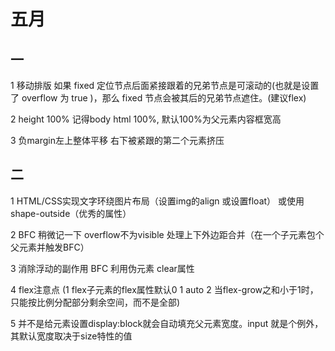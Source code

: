 # 五月

## 一

1 移动排版 如果 fixed 定位节点后面紧接跟着的兄弟节点是可滚动的(也就是设置了 overflow 为 true )，那么 fixed 节点会被其后的兄弟节点遮住。(建议flex)

2 height 100% 记得body html 100%,  默认100%为父元素内容框宽高 

3 负margin左上整体平移  右下被紧跟的第二个元素挤压

## 二

1  HTML/CSS实现文字环绕图片布局（设置img的align 或设置float） 或使用shape-outside（优秀的属性）

2 BFC 稍微记一下 overflow不为visible 处理上下外边距合并（在一个子元素包个父元素并触发BFC）

3 消除浮动的副作用  BFC  利用伪元素 clear属性

4 flex注意点 (1 flex子元素的flex属性默认0 1 auto  2 当flex-grow之和小于1时，只能按比例分配部分剩余空间，而不是全部)

5 并不是给元素设置display:block就会自动填充父元素宽度。input 就是个例外，其默认宽度取决于size特性的值
